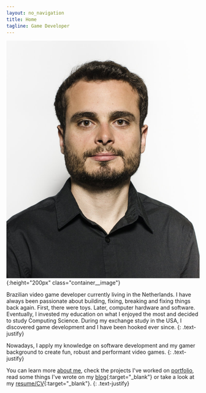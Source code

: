 ```yaml
---
layout: no_navigation
title: Home
tagline: Game Developer
---
```


![](assets/images/profile.png){:height="200px" class="container__image"}

Brazilian video game developer currently living in the Netherlands. I have always been passionate about building, fixing, breaking and fixing things back again. First, there were toys. Later, computer hardware and software. Eventually, I invested my education on what I enjoyed the most and decided to study Computing Science. During my exchange study in the USA, I discovered game development and I have been hooked ever since. 
{: .text-justify}

Nowadays, I apply my knowledge on software development and my gamer background to create fun, robust and performant video games.
{: .text-justify}

You can learn more [about me](about.html), check the projects I've worked on [portfolio](portfolio.html), read some things I've wrote on my [blog](http://blog.matheusamazonas.net){:target="_blank"} or take a look at my [resume/CV](assets/Matheus_Amazonas_Resume.pdf){:target="_blank"}. 
{: .text-justify}
